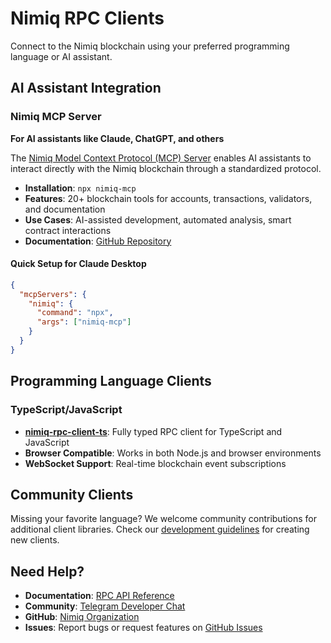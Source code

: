 # Nimiq RPC Clients

Connect to the Nimiq blockchain using your preferred programming language or AI assistant.

## AI Assistant Integration

### Nimiq MCP Server
**For AI assistants like Claude, ChatGPT, and others**

The [Nimiq Model Context Protocol (MCP) Server](https://github.com/onmax/nimiq-mcp) enables AI assistants to interact directly with the Nimiq blockchain through a standardized protocol.

- **Installation**: `npx nimiq-mcp`
- **Features**: 20+ blockchain tools for accounts, transactions, validators, and documentation
- **Use Cases**: AI-assisted development, automated analysis, smart contract interactions
- **Documentation**: [GitHub Repository](https://github.com/onmax/nimiq-mcp)

#### Quick Setup for Claude Desktop
```json
{
  "mcpServers": {
    "nimiq": {
      "command": "npx",
      "args": ["nimiq-mcp"]
    }
  }
}
```

## Programming Language Clients

### TypeScript/JavaScript
- **[nimiq-rpc-client-ts](https://github.com/onmax/albatross-rpc-client-ts)**: Fully typed RPC client for TypeScript and JavaScript
- **Browser Compatible**: Works in both Node.js and browser environments
- **WebSocket Support**: Real-time blockchain event subscriptions

## Community Clients

Missing your favorite language? We welcome community contributions for additional client libraries. Check our [development guidelines](https://github.com/nimiq) for creating new clients.

## Need Help?

- **Documentation**: [RPC API Reference](./methods/)
- **Community**: [Telegram Developer Chat](https://t.me/nimiq)
- **GitHub**: [Nimiq Organization](https://github.com/nimiq)
- **Issues**: Report bugs or request features on [GitHub Issues](https://github.com/nimiq/core-rs-albatross/issues)
